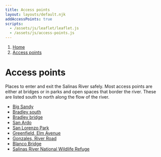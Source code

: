 ```yaml
---
title: Access points
layout: layouts/default.njk
addAccessPoints: true
scripts:
  - /assets/js/leaflet/leaflet.js
  - /assets/js/access-points.js
---
```


<nav class="breadcrumbs" aria-label="breadcrumbs">
  <ol>
    <li><a href="/">Home</a></li>
    <li><a href="#" aria-current="page">Access points</a></li>
  </ol>
</nav>

# Access points

Places to enter and exit the Salinas River safely. Most access points
are either at bridges or in parks and open spaces that border the
river. These are listed south to north along the flow of the river.

<nav class="nav-list">

- [Big Sandy](big-sandy)
- [Bradley south](bradley-south)
- [Bradley bridge](bradley)
- [San Ardo](san-ardo)
- [San Lorenzo Park](san-lorenzo-park)
- [Greenfield, Elm Avenue](elm-ave)
- [Gonzales, River Road](gonzales)
- [Blanco Bridge](blanco)
- [Salinas River National Wildlife Refuge](srnwr)

</nav>

<div class="map" aria-hidden="true">
  <div id="map"></div>
</div>
